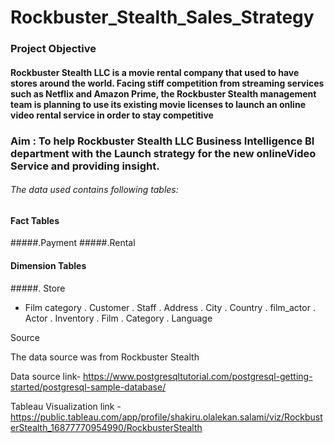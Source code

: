 # Rockbuster_Stealth_Sales_Strategy #


### Project Objective

#### Rockbuster Stealth LLC is a movie rental company that used to have stores around the world. Facing stiff competition from streaming services such as Netflix and Amazon Prime, the Rockbuster Stealth management team is planning to use its existing movie licenses to launch an online video rental service in order to stay competitive

### Aim : To help Rockbuster Stealth LLC Business Intelligence BI department with the Launch strategy for the new onlineVideo Service and providing insight.

###### The data used contains following tables:

#### Fact Tables
#####.Payment
#####.Rental
#### Dimension Tables
#####. Store
* Film category
. Customer
. Staff
. Address
. City
. Country
. film_actor
. Actor
. Inventory
. Film
. Category
. Language

Source

The data source was from Rockbuster Stealth

Data source link- https://www.postgresqltutorial.com/postgresql-getting-started/postgresql-sample-database/

Tableau Visualization link - https://public.tableau.com/app/profile/shakiru.olalekan.salami/viz/RockbusterStealth_16877770954990/RockbusterStealth
